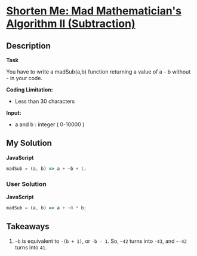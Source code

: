 # [Shorten Me: Mad Mathematician's Algorithm II (Subtraction)](https://www.codewars.com/kata/5a685705b3bfa870f6000024)

## Description

**Task**

You have to write a madSub(a,b) function returning a value of a - b without - in your code.

**Coding Limitation:**

- Less than 30 characters

**Input:**

- a and b : integer ( 0-10000 )

## My Solution

**JavaScript**

```js
madSub = (a, b) => a + ~b + 1;
```

### User Solution

**JavaScript**

```js
madSub = (a, b) => a + ~0 * b;
```

## Takeaways

1. `~b` is equivalent to `-(b + 1)`, or `-b - 1`. So, `~42` turns into `-43`, and `~-42` turns into `41`.
